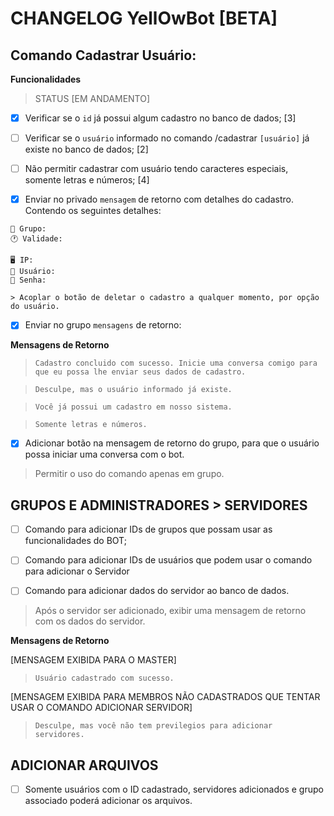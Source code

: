 # CHANGELOG YellOwBot [BETA]

## Comando Cadastrar Usuário:

**Funcionalidades**

> STATUS [EM ANDAMENTO]

- [x] Verificar se o `id` já possui algum cadastro no banco de dados; [3]

- [ ] Verificar se o `usuário` informado no comando /cadastrar `[usuário]` já existe no banco de dados; [2]

- [ ] Não permitir cadastrar com usuário tendo caracteres especiais, somente letras e números; [4]

- [x] Enviar no privado `mensagem` de retorno com detalhes do cadastro. Contendo os seguintes detalhes:
```
💬 Grupo:
🕐 Validade:

🖥 IP:
👤 Usuário: 
🔑 Senha:

> Acoplar o botão de deletar o cadastro a qualquer momento, por opção do usuário.
```

- [x] Enviar no grupo `mensagens` de retorno:

**Mensagens de Retorno**
> `Cadastro concluido com sucesso. Inicie uma conversa comigo para que eu possa lhe enviar seus dados de cadastro.`

> `Desculpe, mas o usuário informado já existe.`

> `Você já possui um cadastro em nosso sistema.`

> `Somente letras e números.`

- [x] Adicionar botão na mensagem de retorno do grupo, para que o usuário possa iniciar uma conversa com o bot.

> Permitir o uso do comando apenas em grupo.

## GRUPOS E ADMINISTRADORES > SERVIDORES ##

- [ ] Comando para adicionar IDs de grupos que possam usar as funcionalidades do BOT;

- [ ] Comando para adicionar IDs de usuários que podem usar o comando para adicionar o Servidor

- [ ] Comando para adicionar dados do servidor ao banco de dados.

> Após o servidor ser adicionado, exibir uma mensagem de retorno com os dados do servidor.

**Mensagens de Retorno**

[MENSAGEM EXIBIDA PARA O MASTER]

> `Usuário cadastrado com sucesso.`

[MENSAGEM EXIBIDA PARA MEMBROS NÃO CADASTRADOS QUE TENTAR USAR O COMANDO ADICIONAR SERVIDOR]

> `Desculpe, mas você não tem previlegios para adicionar servidores.`

## ADICIONAR ARQUIVOS #

- [ ] Somente usuários com o ID cadastrado, servidores adicionados e grupo associado poderá adicionar os arquivos.
